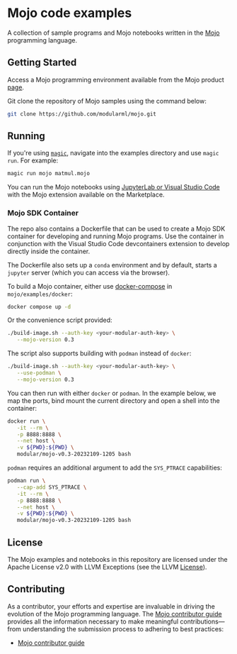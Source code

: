 # Mojo code examples

A collection of sample programs and Mojo notebooks written in the
[Mojo](https://docs.modular.com/mojo/programming-manual.html) programming language.

## Getting Started

Access a Mojo programming environment available from the
Mojo product [page](https://www.modular.com/mojo).

Git clone the repository of Mojo samples using the command below:

```bash
git clone https://github.com/modularml/mojo.git
```

## Running

If you're using [`magic`](https://docs.modular.com/magic), navigate into
the examples directory and use `magic run`. For example:

```bash
magic run mojo matmul.mojo
```

You can run the Mojo notebooks using [JupyterLab or Visual Studio
Code](notebooks/README.md) with the Mojo extension available on the Marketplace.

### Mojo SDK Container

The repo also contains a Dockerfile that can be used to create a
Mojo SDK container for developing and running Mojo programs. Use the
container in conjunction with the Visual Studio Code devcontainers
extension to develop directly inside the container.

The Dockerfile also sets up a `conda` environment and by default,
starts a `jupyter` server (which you can access via the browser).

To build a Mojo container, either use
[docker-compose](https://docs.docker.com/compose/) in `mojo/examples/docker`:

```bash
docker compose up -d
```

Or the convenience script provided:

```bash
./build-image.sh --auth-key <your-modular-auth-key> \
   --mojo-version 0.3
```

The script also supports building with `podman` instead of `docker`:

```bash
./build-image.sh --auth-key <your-modular-auth-key> \
   --use-podman \
   --mojo-version 0.3

```

You can then run with either `docker` or `podman`. In the example below,
we map the ports, bind mount the current directory and open a shell into
the container:

```bash
docker run \
   -it --rm \
   -p 8888:8888 \
   --net host \
   -v ${PWD}:${PWD} \
   modular/mojo-v0.3-20232109-1205 bash
```

`podman` requires an additional argument to add the `SYS_PTRACE` capabilities:

```bash
podman run \
   --cap-add SYS_PTRACE \
   -it --rm \
   -p 8888:8888 \
   --net host \
   -v ${PWD}:${PWD} \
   modular/mojo-v0.3-20232109-1205 bash
```

## License

The Mojo examples and notebooks in this repository are licensed
under the Apache License v2.0 with LLVM Exceptions
(see the LLVM [License](https://llvm.org/LICENSE.txt)).

## Contributing

As a contributor, your efforts and expertise are invaluable in driving the
evolution of the Mojo programming language. The [Mojo contributor
guide](../CONTRIBUTING.md) provides all the information necessary to make
meaningful contributions—from understanding the submission process to
adhering to best practices:

- [Mojo contributor guide](../CONTRIBUTING.md)
